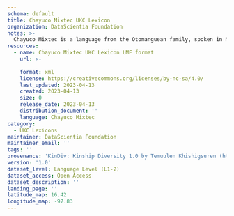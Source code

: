 ```yaml
---
schema: default
title: Chayuco Mixtec UKC Lexicon
organization: DataScientia Foundation
notes: >-
  Chayuco Mixtec is a language from the Otomanguean family, spoken in North America. The UKC Lexicon of Chayuco Mixtec is represented as a lexico-semantic network. It consists of words, word senses, synsets, as well as sense-level and synset-level relationships.
resources:
  - name: Chayuco Mixtec UKC Lexicon LMF format
    url: >-
      
    format: xml
    license: https://creativecommons.org/licenses/by-nc-sa/4.0/
    last_updated: 2023-04-13
    created: 2023-04-13
    size: 0
    release_date: 2023-04-13
    distribution_document: ''
    language: Chayuco Mixtec
category:
  - UKC Lexicons
maintainer: DataScientia Foundation
maintainer_email: ''
tags: ''
provenance: 'KinDiv: Kinship Diversity 1.0 by Temuulen Khishigsuren (http://ukc.disi.unitn.it/index.php/kinship/); Princeton WordNet 2.1 by Princeton University (https://wordnet.princeton.edu)'
version: '1.0'
dataset_level: Language Level (L1-2)
dataset_access: Open Access
dataset_description: ''
landing_page: ''
latitude_map: 16.42
longitude_map: -97.83
---
```

